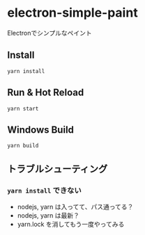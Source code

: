 # electron-simple-paint
Electronでシンプルなペイント

## Install
```
yarn install
```
## Run & Hot Reload
```
yarn start
```
## Windows Build
```
yarn build
```

## トラブルシューティング
### `yarn install` できない
- nodejs, yarn は入ってて、パス通ってる？
- nodejs, yarn は最新？
- yarn.lock を消してもう一度やってみる

